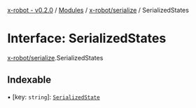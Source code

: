 [x-robot - v0.2.0](../README.md) / [Modules](../modules.md) / [x-robot/serialize](../modules/x_robot_serialize.md) / SerializedStates

# Interface: SerializedStates

[x-robot/serialize](../modules/x_robot_serialize.md).SerializedStates

## Indexable

▪ [key: `string`]: [`SerializedState`](x_robot_serialize.SerializedState.md)
